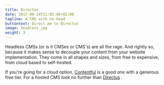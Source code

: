 ```yaml
---
title: Directus
date: 2017-09-24T21:02:06+02:00
tagline: A CMS with no head
buttontext: Direct me to Directus
image: headless.jpg
weight: 3
---
```


Headless CMSs (or is it CMSes or CMS's) are all the rage. And rightly so, because it makes sense to decouple your content from your website implementation. They come in all shapes and sizes, from free to expensive, from cloud based to self-hosted.

If you're going for a cloud option, [Contentful](https://www.contentful.com) <i class="icon style1 fa-external-link"></i> is a good one with a generous free tier. For a hosted CMS look no further than [Directus](https://getdirectus.com) <i class="icon style1 fa-external-link"></i>.

<!--more-->
